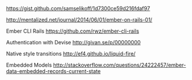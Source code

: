 https://gist.github.com/samselikoff/1d7300ce59d216fdaf97

http://mentalized.net/journal/2014/06/01/ember-on-rails-01/

Ember CLI Rails
https://github.com/rwz/ember-cli-rails


Authentication with Devise
http://givan.se/p/00000000


Native style transitions
http://ef4.github.io/liquid-fire/

Embedded Models
http://stackoverflow.com/questions/24222457/ember-data-embedded-records-current-state